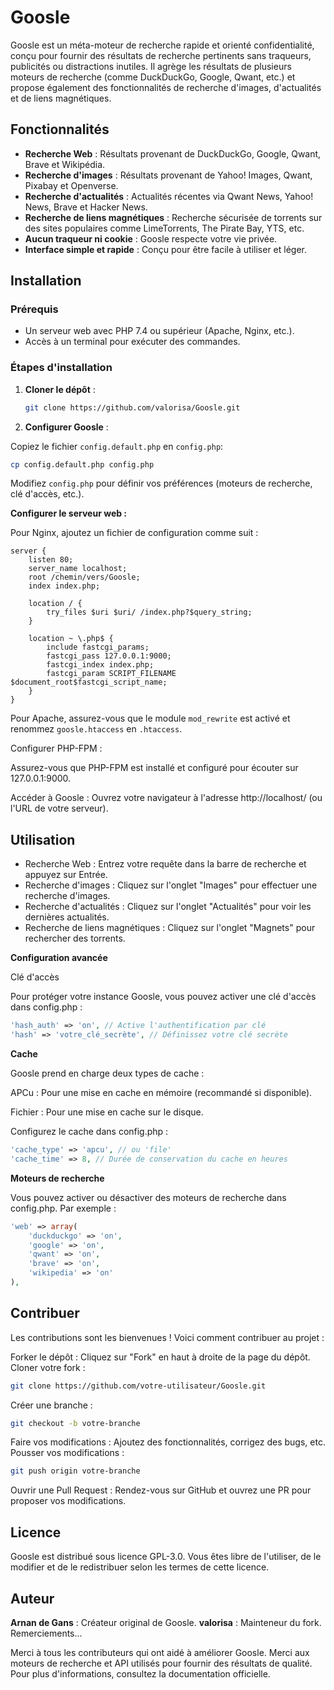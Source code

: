 # Goosle

Goosle est un méta-moteur de recherche rapide et orienté confidentialité, conçu pour fournir des résultats de recherche pertinents sans traqueurs, publicités ou distractions inutiles. Il agrège les résultats de plusieurs moteurs de recherche (comme DuckDuckGo, Google, Qwant, etc.) et propose également des fonctionnalités de recherche d'images, d'actualités et de liens magnétiques.

## Fonctionnalités

- **Recherche Web** : Résultats provenant de DuckDuckGo, Google, Qwant, Brave et Wikipédia.
- **Recherche d'images** : Résultats provenant de Yahoo! Images, Qwant, Pixabay et Openverse.
- **Recherche d'actualités** : Actualités récentes via Qwant News, Yahoo! News, Brave et Hacker News.
- **Recherche de liens magnétiques** : Recherche sécurisée de torrents sur des sites populaires comme LimeTorrents, The Pirate Bay, YTS, etc.
- **Aucun traqueur ni cookie** : Goosle respecte votre vie privée.
- **Interface simple et rapide** : Conçu pour être facile à utiliser et léger.

## Installation

### Prérequis

- Un serveur web avec PHP 7.4 ou supérieur (Apache, Nginx, etc.).
- Accès à un terminal pour exécuter des commandes.

### Étapes d'installation

1. **Cloner le dépôt** :
   ```bash
   git clone https://github.com/valorisa/Goosle.git
   ```
   
2. **Configurer Goosle** :

Copiez le fichier ```config.default.php``` en ```config.php```:

   ```bash
   cp config.default.php config.php
   ```

Modifiez ```config.php``` pour définir vos préférences (moteurs de recherche, clé d'accès, etc.).

**Configurer le serveur web :**

Pour Nginx, ajoutez un fichier de configuration comme suit :

```nginx
server {
    listen 80;
    server_name localhost;
    root /chemin/vers/Goosle;
    index index.php;

    location / {
        try_files $uri $uri/ /index.php?$query_string;
    }

    location ~ \.php$ {
        include fastcgi_params;
        fastcgi_pass 127.0.0.1:9000;
        fastcgi_index index.php;
        fastcgi_param SCRIPT_FILENAME $document_root$fastcgi_script_name;
    }
}
```

Pour Apache, assurez-vous que le module ```mod_rewrite``` est activé et renommez ```goosle.htaccess``` en ```.htaccess```.

Configurer PHP-FPM :

Assurez-vous que PHP-FPM est installé et configuré pour écouter sur 127.0.0.1:9000.

Accéder à Goosle :
Ouvrez votre navigateur à l'adresse http://localhost/ (ou l'URL de votre serveur).

## Utilisation

- Recherche Web : Entrez votre requête dans la barre de recherche et appuyez sur Entrée.
- Recherche d'images : Cliquez sur l'onglet "Images" pour effectuer une recherche d'images.
- Recherche d'actualités : Cliquez sur l'onglet "Actualités" pour voir les dernières actualités.
- Recherche de liens magnétiques : Cliquez sur l'onglet "Magnets" pour rechercher des torrents.

**Configuration avancée**

Clé d'accès

Pour protéger votre instance Goosle, vous pouvez activer une clé d'accès dans config.php :

```php
'hash_auth' => 'on', // Active l'authentification par clé
'hash' => 'votre_clé_secrète', // Définissez votre clé secrète
```

**Cache**

Goosle prend en charge deux types de cache :

APCu : Pour une mise en cache en mémoire (recommandé si disponible).

Fichier : Pour une mise en cache sur le disque.

Configurez le cache dans config.php :

```php
'cache_type' => 'apcu', // ou 'file'
'cache_time' => 8, // Durée de conservation du cache en heures
```

**Moteurs de recherche**

Vous pouvez activer ou désactiver des moteurs de recherche dans config.php. Par exemple :

```php
'web' => array(
    'duckduckgo' => 'on',
    'google' => 'on',
    'qwant' => 'on',
    'brave' => 'on',
    'wikipedia' => 'on'
),
```

## Contribuer

Les contributions sont les bienvenues ! Voici comment contribuer au projet :

Forker le dépôt : Cliquez sur "Fork" en haut à droite de la page du dépôt.
Cloner votre fork :

```bash
git clone https://github.com/votre-utilisateur/Goosle.git
```

Créer une branche :
```bash
git checkout -b votre-branche
```

Faire vos modifications : Ajoutez des fonctionnalités, corrigez des bugs, etc.
Pousser vos modifications :
```bash
git push origin votre-branche
```
Ouvrir une Pull Request : 
Rendez-vous sur GitHub et ouvrez une PR pour proposer vos modifications.

## Licence

Goosle est distribué sous licence GPL-3.0. Vous êtes libre de l'utiliser, de le modifier et de le redistribuer selon les termes de cette licence.

## Auteur

**Arnan de Gans** : Créateur original de Goosle.
**valorisa** : Mainteneur du fork.
Remerciements...

Merci à tous les contributeurs qui ont aidé à améliorer Goosle.
Merci aux moteurs de recherche et API utilisés pour fournir des résultats de qualité.
Pour plus d'informations, consultez la documentation officielle.
